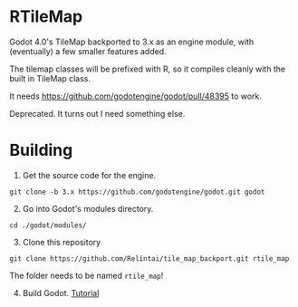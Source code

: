 # RTileMap

Godot 4.0's TileMap backported to 3.x as an engine module, with (eventually) a few smaller features added.

The tilemap classes will be prefixed with R, so it compiles cleanly with the built in TileMap class.

It needs https://github.com/godotengine/godot/pull/48395 to work.

Deprecated. It turns out I need something else.

# Building

1. Get the source code for the engine.

```git clone -b 3.x https://github.com/godotengine/godot.git godot```

2. Go into Godot's modules directory.

```
cd ./godot/modules/
```

3. Clone this repository

```
git clone https://github.com/Relintai/tile_map_backport.git rtile_map
```

The folder needs to be named `rtile_map`!

4. Build Godot. [Tutorial](https://docs.godotengine.org/en/latest/development/compiling/index.html)
